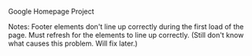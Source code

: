 Google Homepage Project

Notes:
Footer elements don't line up correctly during the first load of the page.
Must refresh for the elements to line up correctly. (Still don't know what causes this problem. Will fix later.)
